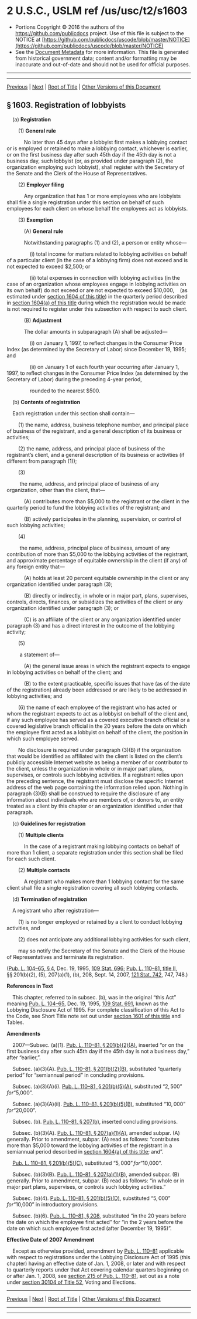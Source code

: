 ---
---

# 2 U.S.C., USLM ref /us/usc/t2/s1603

* Portions Copyright © 2016 the authors of the https://github.com/publicdocs project.
  Use of this file is subject to the NOTICE at [https://github.com/publicdocs/uscode/blob/master/NOTICE](https://github.com/publicdocs/uscode/blob/master/NOTICE)
* See the [Document Metadata](././../../../..//README.md) for more information.
  This file is generated from historical government data; content and/or formatting may be inaccurate and out-of-date and should not be used for official purposes.

----------
----------

[Previous](./../../../..//us/usc/t2/ch26/m__us_usc_t2_s1602.md) | [Next](./../../../..//us/usc/t2/ch26/m__us_usc_t2_s1604.md) | [Root of Title](./../../../../) | [Other Versions of this Document](https://publicdocs.github.io/go/links?ns=uslm&ref=%2Fus%2Fusc%2Ft2%2Fs1603)

## § 1603. Registration of lobbyists

    (a) __Registration__ 

        (1) __General rule__ 

            No later than 45 days after a lobbyist first makes a lobbying contact or is employed or retained to make a lobbying contact, whichever is earlier, or on the first business day after such 45th day if the 45th day is not a business day, such lobbyist (or, as provided under paragraph (2), the organization employing such lobbyist), shall register with the Secretary of the Senate and the Clerk of the House of Representatives.

        (2) __Employer filing__ 

            Any organization that has 1 or more employees who are lobbyists shall file a single registration under this section on behalf of such employees for each client on whose behalf the employees act as lobbyists.

        (3) __Exemption__ 

            (A) __General rule__ 

            Notwithstanding paragraphs (1) and (2), a person or entity whose—

                (i) total income for matters related to lobbying activities on behalf of a particular client (in the case of a lobbying firm) does not exceed and is not expected to exceed $2,500; or

                (ii) total expenses in connection with lobbying activities (in the case of an organization whose employees engage in lobbying activities on its own behalf) do not exceed or are not expected to exceed $10,000,    (as estimated under [section 1604 of this title][/us/usc/t2/s1604]) in the quarterly period described in [section 1604(a) of this title][/us/usc/t2/s1604/a] during which the registration would be made is not required to register under this subsection with respect to such client.

            (B) __Adjustment__ 

            The dollar amounts in subparagraph (A) shall be adjusted—

                (i) on January 1, 1997, to reflect changes in the Consumer Price Index (as determined by the Secretary of Labor) since December 19, 1995; and

                (ii) on January 1 of each fourth year occurring after January 1, 1997, to reflect changes in the Consumer Price Index (as determined by the Secretary of Labor) during the preceding 4-year period,

                rounded to the nearest $500.

    (b) __Contents of registration__ 

    Each registration under this section shall contain—

        (1) the name, address, business telephone number, and principal place of business of the registrant, and a general description of its business or activities;

        (2) the name, address, and principal place of business of the registrant’s client, and a general description of its business or activities (if different from paragraph (1));

        (3)

         the name, address, and principal place of business of any organization, other than the client, that—

            (A) contributes more than $5,000 to the registrant or the client in the quarterly period to fund the lobbying activities of the registrant; and

            (B) actively participates in the planning, supervision, or control of such lobbying activities;

        (4)

         the name, address, principal place of business, amount of any contribution of more than $5,000 to the lobbying activities of the registrant, and approximate percentage of equitable ownership in the client (if any) of any foreign entity that—

            (A) holds at least 20 percent equitable ownership in the client or any organization identified under paragraph (3);

            (B) directly or indirectly, in whole or in major part, plans, supervises, controls, directs, finances, or subsidizes the activities of the client or any organization identified under paragraph (3); or

            (C) is an affiliate of the client or any organization identified under paragraph (3) and has a direct interest in the outcome of the lobbying activity;

        (5)

         a statement of—

            (A) the general issue areas in which the registrant expects to engage in lobbying activities on behalf of the client; and

            (B) to the extent practicable, specific issues that have (as of the date of the registration) already been addressed or are likely to be addressed in lobbying activities; and

        (6) the name of each employee of the registrant who has acted or whom the registrant expects to act as a lobbyist on behalf of the client and, if any such employee has served as a covered executive branch official or a covered legislative branch official in the 20 years before the date on which the employee first acted as a lobbyist on behalf of the client, the position in which such employee served.

        No disclosure is required under paragraph (3)(B) if the organization that would be identified as affiliated with the client is listed on the client’s publicly accessible Internet website as being a member of or contributor to the client, unless the organization in whole or in major part plans, supervises, or controls such lobbying activities. If a registrant relies upon the preceding sentence, the registrant must disclose the specific Internet address of the web page containing the information relied upon. Nothing in paragraph (3)(B) shall be construed to require the disclosure of any information about individuals who are members of, or donors to, an entity treated as a client by this chapter or an organization identified under that paragraph.

    (c) __Guidelines for registration__ 

        (1) __Multiple clients__ 

            In the case of a registrant making lobbying contacts on behalf of more than 1 client, a separate registration under this section shall be filed for each such client.

        (2) __Multiple contacts__ 

            A registrant who makes more than 1 lobbying contact for the same client shall file a single registration covering all such lobbying contacts.

    (d) __Termination of registration__ 

    A registrant who after registration—

        (1) is no longer employed or retained by a client to conduct lobbying activities, and

        (2) does not anticipate any additional lobbying activities for such client,

        may so notify the Secretary of the Senate and the Clerk of the House of Representatives and terminate its registration.

([Pub. L. 104–65, § 4][/us/pl/104/65/s4], Dec. 19, 1995, [109 Stat. 696][/us/stat/109/696]; [Pub. L. 110–81, title II][/us/pl/110/81], §§ 201(b)(2), (5), 207(a)(1), (b), 208, Sept. 14, 2007, [121 Stat. 742][/us/stat/121/742], 747, 748.)

 __References in Text__ 

    This chapter, referred to in subsec. (b), was in the original “this Act” meaning [Pub. L. 104–65][/us/pl/104/65], Dec. 19, 1995, [109 Stat. 691][/us/stat/109/691], known as the Lobbying Disclosure Act of 1995. For complete classification of this Act to the Code, see Short Title note set out under [section 1601 of this title][/us/usc/t2/s1601] and Tables.

 __Amendments__ 

    2007—Subsec. (a)(1). [Pub. L. 110–81, § 201(b)(2)(A)][/us/pl/110/81/s201/b/2/A], inserted “or on the first business day after such 45th day if the 45th day is not a business day,” after “earlier,”.

    Subsec. (a)(3)(A). [Pub. L. 110–81, § 201(b)(2)(B)][/us/pl/110/81/s201/b/2/B], substituted “quarterly period” for “semiannual period” in concluding provisions.

    Subsec. (a)(3)(A)(i). [Pub. L. 110–81, § 201(b)(5)(A)][/us/pl/110/81/s201/b/5/A], substituted “$2,500” for “$5,000”.

    Subsec. (a)(3)(A)(ii). [Pub. L. 110–81, § 201(b)(5)(B)][/us/pl/110/81/s201/b/5/B], substituted “$10,000” for “$20,000”.

    Subsec. (b). [Pub. L. 110–81, § 207(b)][/us/pl/110/81/s207/b], inserted concluding provisions.

    Subsec. (b)(3)(A). [Pub. L. 110–81, § 207(a)(1)(A)][/us/pl/110/81/s207/a/1/A], amended subpar. (A) generally. Prior to amendment, subpar. (A) read as follows: “contributes more than $5,000 toward the lobbying activities of the registrant in a semiannual period described in [section 1604(a) of this title][/us/usc/t2/s1604/a]; and”.

    [Pub. L. 110–81, § 201(b)(5)(C)][/us/pl/110/81/s201/b/5/C], substituted “$5,000” for “$10,000”.

    Subsec. (b)(3)(B). [Pub. L. 110–81, § 207(a)(1)(B)][/us/pl/110/81/s207/a/1/B], amended subpar. (B) generally. Prior to amendment, subpar. (B) read as follows: “in whole or in major part plans, supervises, or controls such lobbying activities.”

    Subsec. (b)(4). [Pub. L. 110–81, § 201(b)(5)(D)][/us/pl/110/81/s201/b/5/D], substituted “$5,000” for “$10,000” in introductory provisions.

    Subsec. (b)(6). [Pub. L. 110–81, § 208][/us/pl/110/81/s208], substituted “in the 20 years before the date on which the employee first acted” for “in the 2 years before the date on which such employee first acted (after December 19, 1995)”.

 __Effective Date of 2007 Amendment__ 

    Except as otherwise provided, amendment by [Pub. L. 110–81][/us/pl/110/81] applicable with respect to registrations under the Lobbying Disclosure Act of 1995 (this chapter) having an effective date of Jan. 1, 2008, or later and with respect to quarterly reports under that Act covering calendar quarters beginning on or after Jan. 1, 2008, see [section 215 of Pub. L. 110–81][/us/pl/110/81/s215], set out as a note under [section 30104 of Title 52][/us/usc/t52/s30104], Voting and Elections.

----------

[Previous](./../../../..//us/usc/t2/ch26/m__us_usc_t2_s1602.md) | [Next](./../../../..//us/usc/t2/ch26/m__us_usc_t2_s1604.md) | [Root of Title](./../../../../) | [Other Versions of this Document](https://publicdocs.github.io/go/links?ns=uslm&ref=%2Fus%2Fusc%2Ft2%2Fs1603)

----------
----------

[/us/usc/t2/s1604]: https://publicdocs.github.io/go/links?ns=uslm&ref=%2Fus%2Fusc%2Ft2%2Fs1604
[/us/usc/t2/s1604/a]: https://publicdocs.github.io/go/links?ns=uslm&ref=%2Fus%2Fusc%2Ft2%2Fs1604%2Fa
[/us/pl/104/65/s4]: https://publicdocs.github.io/go/links?ns=uslm&ref=%2Fus%2Fpl%2F104%2F65%2Fs4
[/us/stat/109/696]: https://publicdocs.github.io/go/links?ns=uslm&ref=%2Fus%2Fstat%2F109%2F696
[/us/pl/110/81]: https://publicdocs.github.io/go/links?ns=uslm&ref=%2Fus%2Fpl%2F110%2F81
[/us/stat/121/742]: https://publicdocs.github.io/go/links?ns=uslm&ref=%2Fus%2Fstat%2F121%2F742
[/us/pl/104/65]: https://publicdocs.github.io/go/links?ns=uslm&ref=%2Fus%2Fpl%2F104%2F65
[/us/stat/109/691]: https://publicdocs.github.io/go/links?ns=uslm&ref=%2Fus%2Fstat%2F109%2F691
[/us/usc/t2/s1601]: https://publicdocs.github.io/go/links?ns=uslm&ref=%2Fus%2Fusc%2Ft2%2Fs1601
[/us/pl/110/81/s201/b/2/A]: https://publicdocs.github.io/go/links?ns=uslm&ref=%2Fus%2Fpl%2F110%2F81%2Fs201%2Fb%2F2%2FA
[/us/pl/110/81/s201/b/2/B]: https://publicdocs.github.io/go/links?ns=uslm&ref=%2Fus%2Fpl%2F110%2F81%2Fs201%2Fb%2F2%2FB
[/us/pl/110/81/s201/b/5/A]: https://publicdocs.github.io/go/links?ns=uslm&ref=%2Fus%2Fpl%2F110%2F81%2Fs201%2Fb%2F5%2FA
[/us/pl/110/81/s201/b/5/B]: https://publicdocs.github.io/go/links?ns=uslm&ref=%2Fus%2Fpl%2F110%2F81%2Fs201%2Fb%2F5%2FB
[/us/pl/110/81/s207/b]: https://publicdocs.github.io/go/links?ns=uslm&ref=%2Fus%2Fpl%2F110%2F81%2Fs207%2Fb
[/us/pl/110/81/s207/a/1/A]: https://publicdocs.github.io/go/links?ns=uslm&ref=%2Fus%2Fpl%2F110%2F81%2Fs207%2Fa%2F1%2FA
[/us/usc/t2/s1604/a]: https://publicdocs.github.io/go/links?ns=uslm&ref=%2Fus%2Fusc%2Ft2%2Fs1604%2Fa
[/us/pl/110/81/s201/b/5/C]: https://publicdocs.github.io/go/links?ns=uslm&ref=%2Fus%2Fpl%2F110%2F81%2Fs201%2Fb%2F5%2FC
[/us/pl/110/81/s207/a/1/B]: https://publicdocs.github.io/go/links?ns=uslm&ref=%2Fus%2Fpl%2F110%2F81%2Fs207%2Fa%2F1%2FB
[/us/pl/110/81/s201/b/5/D]: https://publicdocs.github.io/go/links?ns=uslm&ref=%2Fus%2Fpl%2F110%2F81%2Fs201%2Fb%2F5%2FD
[/us/pl/110/81/s208]: https://publicdocs.github.io/go/links?ns=uslm&ref=%2Fus%2Fpl%2F110%2F81%2Fs208
[/us/pl/110/81]: https://publicdocs.github.io/go/links?ns=uslm&ref=%2Fus%2Fpl%2F110%2F81
[/us/pl/110/81/s215]: https://publicdocs.github.io/go/links?ns=uslm&ref=%2Fus%2Fpl%2F110%2F81%2Fs215
[/us/usc/t52/s30104]: https://publicdocs.github.io/go/links?ns=uslm&ref=%2Fus%2Fusc%2Ft52%2Fs30104


